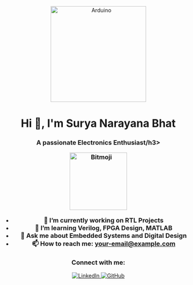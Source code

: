 <p align="center">
  <img src=(https://img.freepik.com/premium-photo/arduino-control-broad-element-photo-with-infographic-details_926199-3461193.jpg)/arduino.png" alt="Arduino" width="250"/>
</p>

<h1 align="center"> Hi 👋, I'm Surya Narayana Bhat </h1>
<h3 align="center">A passionate Electronics Enthusiast/h3>

<p align="center">
  <img src="https://user-images.githubusercontent.com/your-image-url/bitmoji.png" alt="Bitmoji" width="150"/>
</p>

- 🔭 I’m currently working on **RTL Projects**
- 🌱 I’m learning **Verilog, FPGA Design, MATLAB**
- 💬 Ask me about **Embedded Systems and Digital Design**
- 📫 How to reach me: **your-email@example.com**

<h3 align="center">Connect with me:</h3>
<p align="center">
  <a href="https://www.linkedin.com/in/yourprofile" target="_blank">
    <img src="https://img.shields.io/badge/LinkedIn-0A66C2?style=for-the-badge&logo=linkedin&logoColor=white" alt="LinkedIn"/>
  </a>
  <a href="https://github.com/yourusername" target="_blank">
    <img src="https://img.shields.io/badge/GitHub-181717?style=for-the-badge&logo=github&logoColor=white" alt="GitHub"/>
  </a>
</p>
